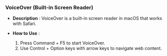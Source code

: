 ###  **VoiceOver (Built-in Screen Reader)**

  * **Description** : VoiceOver is a built-in screen reader in macOS that works with Safari.   
  

  * **How to Use** : 
    1. Press Command + F5 to start VoiceOver. 
    2. Use Control + Option keys with arrow keys to navigate web content. 
